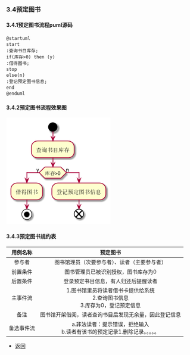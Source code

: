 ### 3.4预定图书
#### 3.4.1预定图书流程puml源码
```puml
@startuml
start
:查询书目库存;
if(库存>0) then (y)
:借得图书;
stop
else(n)
:登记预定图书信息;
end
@enduml
```
#### 3.4.2预定图书流程效果图
![预定图书效果图](order.png)
#### 3.4.3预定图书规约表
|用例名称|预定图书|
|:------------:|:-----------------:|
|参与者|图书馆理员（次要参与者）、读者（主要参与者）|
|前置条件|图书管理员已被识别授权，图书库存为0|
|后置条件|登录预定书目信息，有人归还后提醒读者|
|主事件流|1.图书馆里员将读者借书卡提供给系统<br>  2.查询图书信息<br>  3.库存为0，登记预定信息|
|备注|图书馆开架借阅，读者查询书目后发现无余量，因此登记信息|
|备选事件流|a.非法读者：提示错误，拒绝输入<br>b.读者有该书的预定记录1.删除记录。。。。。|
- [返回](README.md)